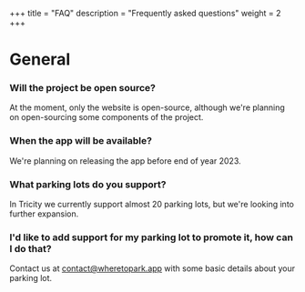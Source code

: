 +++
title = "FAQ"
description = "Frequently asked questions"
weight = 2
+++
# General

### Will the project be open source?

At the moment, only the website is open-source, although we're planning on open-sourcing some components of the project.


### When the app will be available?

We're planning on releasing the app before end of year 2023.

### What parking lots do you support?

In Tricity we currently support almost 20 parking lots, but we're looking into further expansion.

### I'd like to add support for my parking lot to promote it, how can I do that?

Contact us at [contact@wheretopark.app](mailto:contact@wheretopark.app) with some basic details about your parking lot.